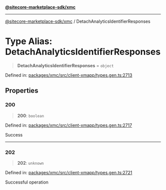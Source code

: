 [**@sitecore-marketplace-sdk/xmc**](../README.md)

***

[@sitecore-marketplace-sdk/xmc](../README.md) / DetachAnalyticsIdentifierResponses

# Type Alias: DetachAnalyticsIdentifierResponses

> **DetachAnalyticsIdentifierResponses** = `object`

Defined in: [packages/xmc/src/client-xmapp/types.gen.ts:2713](https://github.com/Sitecore/sitecore-marketplace-sdk/blob/af886e6134b8d1079ef5b8ef70b7eb2f1d9c8aeb/packages/xmc/src/client-xmapp/types.gen.ts#L2713)

## Properties

### 200

> **200**: `boolean`

Defined in: [packages/xmc/src/client-xmapp/types.gen.ts:2717](https://github.com/Sitecore/sitecore-marketplace-sdk/blob/af886e6134b8d1079ef5b8ef70b7eb2f1d9c8aeb/packages/xmc/src/client-xmapp/types.gen.ts#L2717)

Success

***

### 202

> **202**: `unknown`

Defined in: [packages/xmc/src/client-xmapp/types.gen.ts:2721](https://github.com/Sitecore/sitecore-marketplace-sdk/blob/af886e6134b8d1079ef5b8ef70b7eb2f1d9c8aeb/packages/xmc/src/client-xmapp/types.gen.ts#L2721)

Successful operation
